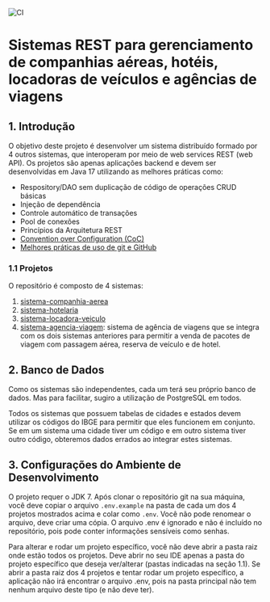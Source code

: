 ![CI](https://github.com/iftopalmas/sistemas-viagens/workflows/build/badge.svg)
# Sistemas REST para gerenciamento de companhias aéreas, hotéis, locadoras de veículos e agências de viagens

## 1. Introdução

O objetivo deste projeto é desenvolver um sistema distribuído formado por 4 outros sistemas, que interoperam por meio de web services REST (web API). Os projetos são apenas aplicações backend e devem ser desenvolvidas em Java 17 utilizando as melhores práticas como:

- Respository/DAO sem duplicação de código de operações CRUD básicas
- Injeção de dependência
- Controle automático de transações
- Pool de conexões
- Princípios da Arquitetura REST
- [Convention over Configuration (CoC)](https://en.wikipedia.org/wiki/Convention_over_configuration)
- [Melhores práticas de uso de git e GitHub](https://luizcarvalho.medium.com/modelo-de-gerência-de-branchs-de-sucesso-para-git-54955f876c7)

### 1.1 Projetos

O repositório é composto de 4 sistemas:

1. [sistema-companhia-aerea](sistema-companhia-aerea)
2. [sistema-hotelaria](sistema-hotelaria)
3. [sistema-locadora-veiculo](sistema-locadora-veiculo)
4. [sistema-agencia-viagem](sistema-agencia-viagem): sistema de agência de viagens que se integra com os dois sistemas anteriores para permitir a venda de pacotes de viagem com passagem aérea, reserva de veículo e de hotel.

## 2. Banco de Dados

Como os sistemas são independentes, cada um terá seu próprio banco de dados. Mas para facilitar, sugiro a utilização de PostgreSQL em todos.

Todos os sistemas que possuem tabelas de cidades e estados devem utilizar os códigos do IBGE para permitir que eles funcionem em conjunto. Se em um sistema uma cidade tiver um código e em outro sistema tiver outro código, obteremos dados errados ao integrar estes sistemas.

## 3. Configurações do Ambiente de Desenvolvimento

O projeto requer o JDK 7. Após clonar o repositório git na sua máquina, você deve copiar o arquivo `.env.example` na pasta de cada um dos 4 projetos mostrados acima e colar como `.env`. Você não pode renomear o arquivo, deve criar uma cópia. O arquivo .env é ignorado e não é incluído no repositório, pois pode conter informações sensíveis como senhas.

Para alterar e rodar um projeto específico, você não deve abrir a pasta raiz onde estão todos os projetos. Deve abrir no seu IDE apenas a pasta do projeto específico que deseja ver/alterar (pastas indicadas na seção 1.1).
Se abrir a pasta raiz dos 4 projetos e tentar rodar um projeto específico, a aplicação não irá encontrar o arquivo .env, pois na pasta principal não tem nenhum arquivo deste tipo (e não deve ter).